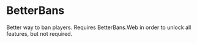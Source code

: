 # BetterBans
Better way to ban players. Requires BetterBans.Web in order to unlock all features, but not required.
